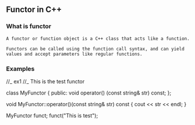 ## Functor in C++

### What is functor

    A functor or function object is a C++ class that acts like a function.

    Functors can be called using the function call syntax, and can yield values and accept parameters like regular functions.

### Examples

//_ ex1
//_ This is the test functor

class MyFunctor {
public:
void operator() (const string& str) const;
};

void MyFunctor::operator()(const string& str) const
{
cout << str << endl;
}

MyFunctor funct;
funct("This is test");
